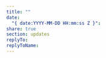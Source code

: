 ```yaml
---
title: ""
date:
  "{ date:YYYY-MM-DD HH:mm:ss Z }": 
share: true
section: updates
replyTo: 
replyToName: 
---
```


